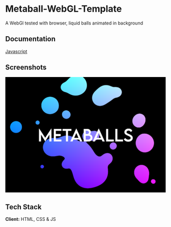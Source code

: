 # Metaball-WebGL-Template
A WebGl tested with browser, liquid balls animated in background

## Documentation

[Javascript](https://developer.mozilla.org/fr/docs/Web/JavaScript)

## Screenshots

![App Screenshot](https://github.com/jkm243/Metaball-WebGL-Template/blob/40f2d67be47d172e511328bf7615caf0d9dbc891/image.png)

## Tech Stack

**Client:** HTML, CSS & JS
